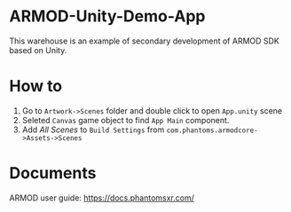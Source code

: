 # ARMOD-Unity-Demo-App

This warehouse is an example of secondary development of ARMOD SDK based on Unity.

# How to

1. Go to `Artwork->Scenes` folder and double click to open `App.unity` scene
2. Seleted `Canvas` game object to find `App Main` component.
3. Add *All Scenes* to `Build Settings` from `com.phantoms.armodcore->Assets->Scenes`

# Documents
ARMOD user guide: https://docs.phantomsxr.com/